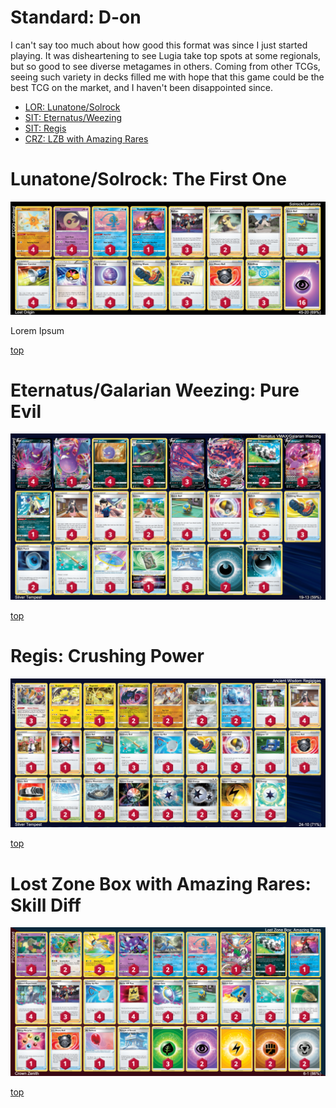# Standard: D-on

I can't say too much about how good this format was since I just started playing. It was disheartening to see Lugia take top spots at some regionals, but so good to see diverse metagames in others. Coming from other TCGs, seeing such variety in decks filled me with hope that this game could be the best TCG on the market, and I haven't been disappointed since.

* [LOR: Lunatone/Solrock](#lunatonesolrock-the-first-one)
* [SIT: Eternatus/Weezing](#eternatusgalarian-weezing-pure-evil)
* [SIT: Regis](#regis-crushing-power)
* [CRZ: LZB with Amazing Rares](#lost-zone-box-with-amazing-rares-skill-diff)

# Lunatone/Solrock: The First One

![decklist](../!Images/Standard/1SWSH-LOR/Lunatone-Solrock.png)

Lorem Ipsum

[top](#standard-d-on)

# Eternatus/Galarian Weezing: Pure Evil

![decklist](../!Images/Standard/2SWSH-SIT/Eternatus-Weezing.png)

[top](#standard-d-on)

# Regis: Crushing Power

![decklist](../!Images/Standard/2SWSH-SIT/Regis.png)

[top](#standard-d-on)

# Lost Zone Box with Amazing Rares: Skill Diff

![decklist](../!Images/Standard/3SWSH-CRZ/Lost%20Zone%20Amazing%20Rares.PNG)

[top](#standard-d-on)
